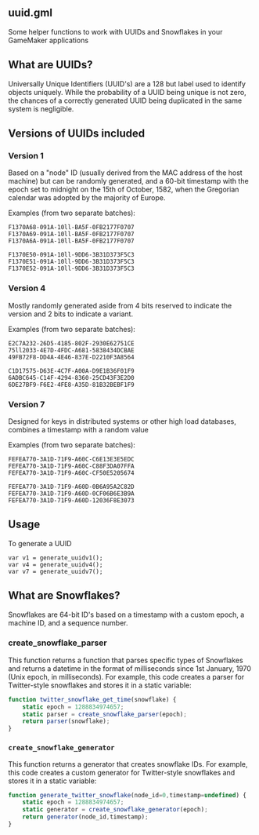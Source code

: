 uuid.gml
--

Some helper functions to work with UUIDs and Snowflakes in your GameMaker applications

## What are UUIDs?
Universally Unique Identifiers (UUID's) are a 128 but label used to identify objects uniquely. While the probability of a UUID being unique is not zero, the chances of a correctly generated UUID being duplicated in the same system is negligible.

## Versions of UUIDs included

### Version 1
Based on a "node" ID (usually derived from the MAC address of the host machine) but can be randomly generated, and a 60-bit timestamp with the epoch set to midnight on the 15th of October, 1582, when the Gregorian calendar was adopted by the majority of Europe. 

Examples (from two separate batches):
```
F1370A68-091A-10ll-BA5F-0FB2177F0707
F1370A69-091A-10ll-BA5F-0FB2177F0707
F1370A6A-091A-10ll-BA5F-0FB2177F0707
  
F1370E50-091A-10ll-9DD6-3B31D373F5C3
F1370E51-091A-10ll-9DD6-3B31D373F5C3
F1370E52-091A-10ll-9DD6-3B31D373F5C3
```



### Version 4
Mostly randomly generated aside from 4 bits reserved to indicate the version and 2 bits to indicate a variant.

Examples (from two separate batches):
```
E2C7A232-26D5-4185-802F-2930E62751CE
75ll2033-4E7D-4FDC-A681-5838434DCBAE
49FB72F8-DD4A-4E46-837E-D2210F3A8564

C1D17575-D63E-4C7F-A00A-D9E1B36F01F9
6ADBC645-C14F-4294-8360-25CD43F3E2D0
6DE27BF9-F6E2-4FE8-A35D-81B32BEBF1F9
```


### Version 7
Designed for keys in distributed systems or other high load databases, combines a timestamp with a random value

Examples (from two separate batches):
```
FEFEA770-3A1D-71F9-A60C-C6E13E3E5EDC
FEFEA770-3A1D-71F9-A60C-C88F3DA07FFA
FEFEA770-3A1D-71F9-A60C-CF50E5205674

FEFEA770-3A1D-71F9-A60D-0B6A95A2C82D
FEFEA770-3A1D-71F9-A60D-0CF06B6E3B9A
FEFEA770-3A1D-71F9-A60D-12036F8E3073
```


## Usage

To generate a UUID

```gml
var v1 = generate_uuidv1();
var v4 = generate_uuidv4();
var v7 = generate_uuidv7();
```
## What are Snowflakes?

Snowflakes are 64-bit ID's based on a timestamp with a custom epoch, a machine ID, and a sequence number.

### create_snowflake_parser
This function returns a function that parses specific types of Snowflakes and returns a datetime in the format of milliseconds since 1st January, 1970 (Unix epoch, in milliseconds). For example, this code creates a parser for Twitter-style snowflakes and stores it in a static variable:
```js
function twitter_snowflake_get_time(snowflake) {
    static epoch = 1288834974657;
    static parser = create_snowflake_parser(epoch);
    return parser(snowflake);
}
```

### `create_snowflake_generator`
This function returns a generator that creates snowflake IDs. For example, this code creates a custom generator for Twitter-style snowflakes and stores it in a static variable:
```js
function generate_twitter_snowflake(node_id=0,timestamp=undefined) {
    static epoch = 1288834974657;
    static generator = create_snowflake_generator(epoch);
    return generator(node_id,timestamp);
}
```


